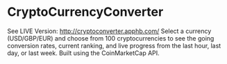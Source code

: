 # CryptoCurrencyConverter
See LIVE Version: http://cryptoconverter.apphb.com/
Select a currency (USD/GBP/EUR) and choose from 100 cryptocurrencies to see the going conversion rates, current ranking, and live progress from the last hour, last day, or last week. Built using the CoinMarketCap API.
